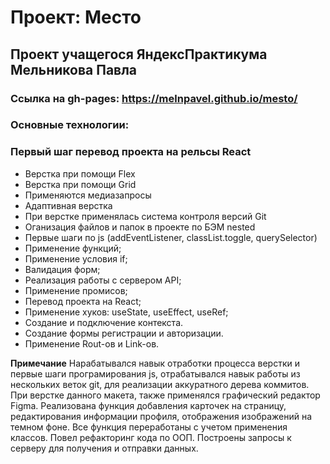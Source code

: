 # Проект: Место
## Проект учащегося ЯндексПрактикума Мельникова Павла

### Ссылка на gh-pages: https://melnpavel.github.io/mesto/

### Основные технологии:

### Первый шаг перевод проекта на рельсы React

* Верстка при помощи Flex
* Верстка при помощи Grid
* Применяются медиазапросы
* Адаптивная верстка
* При верстке применялась система контроля версий Git
* Оганизация файлов и папок в проекте по БЭМ nested
* Первые шаги по js (addEventListener, classList.toggle, querySelector)
* Применение функций;
* Применение условия if;
* Валидация форм;
* Реализация работы с сервером API;
* Применение промисов;
* Перевод проекта на React;
* Применение хуков: useState, useEffect, useRef;
* Создание и подключение контекста.
* Создание формы регистрации и авторизации.
* Применение Rout-ов и Link-ов.

**Примечание**
Нарабатывался навык отработки процесса верстки и первые шаги програмирования js, отрабатывался навык работы из нескольких веток git, для реализации аккуратного дерева коммитов.
При верстке данного макета, также применялся графический редактор Figma.
Реализована функция добавления карточек на страницу, редактирования информации профиля, отображения изображений на темном фоне.
Все функция переработаны с учетом применения классов. Повел рефакторинг кода по ООП. Построены запросы к серверу для получения и отправки данных.